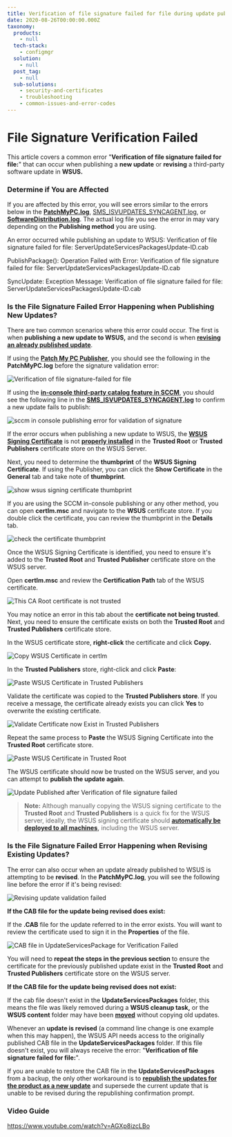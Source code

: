 ```yaml
---
title: Verification of file signature failed for file during update publishing
date: 2020-08-26T00:00:00.000Z
taxonomy:
  products:
    - null
  tech-stack:
    - configmgr
  solution:
    - null
  post_tag:
    - null
  sub-solutions:
    - security-and-certificates
    - troubleshooting
    - common-issues-and-error-codes
---
```


# File Signature Verification Failed

This article covers a common error "**Verification of file signature failed for file:**" that can occur when publishing a **new update** or **revising** a third-party software update in **WSUS.**

### Determine if You are Affected

If you are affected by this error, you will see errors similar to the errors below in the [**PatchMyPC.log**](../../collecting-log-files-for-patch-my-pc-support/#publishing-service-logs), [SMS\_ISVUPDATES\_SYNCAGENT.log](../../collecting-log-files-for-patch-my-pc-support/#publishing-in-console-logs), or [**SoftwareDistribution.log**](../../collecting-log-files-for-patch-my-pc-support/#publishing-service-logs). The actual log file you see the error in may vary depending on the **Publishing method** you are using.

An error occurred while publishing an update to WSUS: Verification of file signature failed for file: ServerUpdateServicesPackagesUpdate-ID.cab

PublishPackage(): Operation Failed with Error: Verification of file signature failed for file: ServerUpdateServicesPackagesUpdate-ID.cab

SyncUpdate: Exception Message: Verification of file signature failed for file: ServerUpdateServicesPackagesUpdate-ID.cab

### Is the File Signature Failed Error Happening when Publishing New Updates?

There are two common scenarios where this error could occur. The first is when **publishing a new update to WSUS,** and the second is when [**revising an already published update**](file-signature-verification-failed.md#topic3).

If using the [**Patch My PC Publisher**](../../publishing-service-setup-documentation/), you should see the following in the **PatchMyPC.log** before the signature validation error:

![Verification of file signature-failed for file](../../_images/Verification-of-file-signature-failed-for-file.png)

If using the [**in-console third-party catalog feature in SCCM**](https://docs.microsoft.com/en-us/mem/configmgr/sum/deploy-use/third-party-software-updates#publish-and-deploy-third-party-software-updates), you should see the following line in the [**SMS\_ISVUPDATES\_SYNCAGENT.log**](../../collecting-log-files-for-patch-my-pc-support/#publishing-in-console-logs) to confirm a new update fails to publish:

![sccm in console publishing error for validation of signature](../../_images/sccm-in-console-publishing-error-for-validation-of-signature.png)

If the error occurs when publishing a new update to WSUS, the [**WSUS Signing Certificate**](../../wsus-signing-certificate-options-for-third-party-updates-in-configuration-manager/) is not [**properly installed**](../../how-to-deploy-the-wsus-signing-certificate-for-third-party-software-updates/) in the **Trusted Root** or **Trusted Publishers** certificate store on the WSUS Server.

Next, you need to determine the **thumbprint** of the **WSUS Signing Certificate**. If using the Publisher, you can click the **Show Certificate** in the **General** tab and take note of **thumbprint**.

![show wsus signing certificate thumbprint](../../_images/show-wsus-signing-certificate-thumbprint.png)

If you are using the SCCM in-console publishing or any other method, you can open **certlm.msc**  and navigate to the **WSUS** certificate store. If you double click the certificate, you can review the thumbprint in the **Details** tab.

![check the certificate thumbprint](../../_images/check-the-certificate-thumbprint.png)

Once the WSUS Signing Certificate is identified, you need to ensure it's added to the **Trusted Root** and **Trusted Publisher** certificate store on the WSUS server.

Open **certlm.msc** and review the **Certification Path** tab of the WSUS certificate.

![This CA Root certificate is not trusted](../../_images/This-CA-Root-certificate-is-not-trusted.png)

You may notice an error in this tab about the **certificate not being trusted**. Next, you need to ensure the certificate exists on both the **Trusted Root** and **Trusted Publishers** certificate store.

In the WSUS certificate store, **right-click** the certificate and click **Copy.**

![Copy WSUS Certificate in certlm](../../_images/Copy-WSUS-Certificate-in-certlm.png)

In the **Trusted Publishers** store, right-click and click **Paste**:

![Paste WSUS Certificate in Trusted Publishers](../../_images/Paste-WSUS-Certificate-in-Trusted-Publishers.png)

Validate the certificate was copied to the **Trusted Publishers store**. If you receive a message, the certificate already exists you can click **Yes** to overwrite the existing certificate.

![Validate Certificate now Exist in Trusted Publishers](../../_images/Validate-Certificate-now-Exist-in-Trusted-Publishers.png)

Repeat the same process to **Paste** the WSUS Signing Certificate into the **Trusted Root** certificate store.

![Paste WSUS Certificate in Trusted Root](../../_images/Paste-WSUS-Certificate-in-Trusted-Root.png)

The WSUS certificate should now be trusted on the WSUS server, and you can attempt to **publish the update again**.

![Update Published after Verification of file signature failed](../../_images/Update-Published-after-Verification-of-file-signature-failed.png)

> **Note:** Although manually copying the WSUS signing certificate to the **Trusted Root** and **Trusted Publishers** is a quick fix for the WSUS server, ideally, the WSUS signing certificate should [**automatically be deployed to all machines**](../../how-to-deploy-the-wsus-signing-certificate-for-third-party-software-updates/)**,** including the WSUS server.&#x20;

### Is the File Signature Failed Error Happening when Revising Existing Updates?

The error can also occur when an update already published to WSUS is attempting to be **revised**. In the **PatchMyPC.log**, you will see the following line before the error if it's being revised:

![Revising update validation failed](../../_images/Revising-update-validation-failed.png)

**If the CAB file for the update being revised does exist:**

If the **.CAB** file for the update referred to in the error exists. You will want to review the certificate used to sign it in the **Properties** of the file.

![CAB file in UpdateServicesPackage for Verification Failed](../../_images/CAB-file-in-UpdateServicesPackage-for-Verification-Failed.png)

You will need to **repeat the steps in the previous section** to ensure the certificate for the previously published update exist in the **Trusted Root** and **Trusted Publishers** certificate store on the WSUS server.

**If the CAB file for the update being revised does not exist:**

If the cab file doesn't exist in the **UpdateServicesPackages** folder, this means the file was likely removed during a **WSUS cleanup task,** or the **WSUS content** folder may have been [**moved**](../../how-to-move-the-wsus-content-folder-to-a-new-location/) without copying old updates.

Whenever an **update is revised** (a command line change is one example when this may happen), the WSUS API needs access to the originally published CAB file in the **UpdateServicesPackages** folder. If this file doesn't exist, you will always receive the error: "**Verification of file signature failed for file:**".

If you are unable to restore the CAB file in the **UpdateServicesPackages** from a backup, the only other workaround is to [**republish the updates for the product as a new update**](../../frequently-asked-questions/#republishing-updates) and supersede the current update that is unable to be revised during the republishing confirmation prompt.

### Video Guide

https://www.youtube.com/watch?v=AGXp8izcLBo
